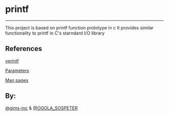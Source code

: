 # printf
---------------------
This project is based on printf function prototype in c
It provides similar functionality to printf in C's starndard I/O library

## References
[vprintf](https://cplusplus.com/reference/cstdio/vprintf/)

[Parameters](https://cplusplus.com/reference/cstdio/fprintf/)

[Man pages](https://liw.fi/manpages/)

## By:
[@gims-inc](https://github.com/gims-inc) & [@OGOLA_SOSPETER](https://github.com/OGOLA-SOSPETER)
